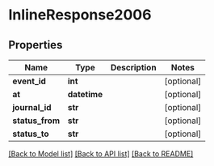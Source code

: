 # InlineResponse2006

## Properties
Name | Type | Description | Notes
------------ | ------------- | ------------- | -------------
**event_id** | **int** |  | [optional] 
**at** | **datetime** |  | [optional] 
**journal_id** | **str** |  | [optional] 
**status_from** | **str** |  | [optional] 
**status_to** | **str** |  | [optional] 

[[Back to Model list]](../README.md#documentation-for-models) [[Back to API list]](../README.md#documentation-for-api-endpoints) [[Back to README]](../README.md)

